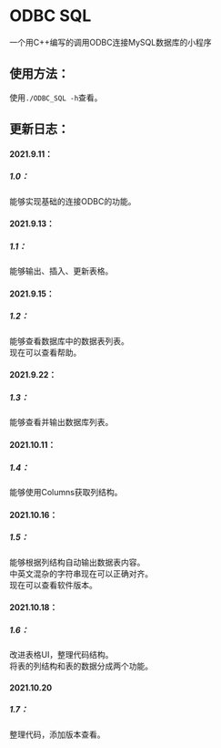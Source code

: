 # ODBC SQL
 一个用C++编写的调用ODBC连接MySQL数据库的小程序
## 使用方法：
使用```./ODBC_SQL -h```查看。
## 更新日志：
#### 2021.9.11：
##### 1.0：
能够实现基础的连接ODBC的功能。
#### 2021.9.13：
##### 1.1：
能够输出、插入、更新表格。
#### 2021.9.15：
##### 1.2：
能够查看数据库中的数据表列表。   
现在可以查看帮助。
#### 2021.9.22：
##### 1.3：
能够查看并输出数据库列表。
#### 2021.10.11：
##### 1.4：
能够使用Columns获取列结构。
#### 2021.10.16：
##### 1.5：
能够根据列结构自动输出数据表内容。   
中英文混杂的字符串现在可以正确对齐。   
现在可以查看软件版本。
#### 2021.10.18：
##### 1.6：
改进表格UI，整理代码结构。   
将表的列结构和表的数据分成两个功能。
#### 2021.10.20
##### 1.7：
整理代码，添加版本查看。
